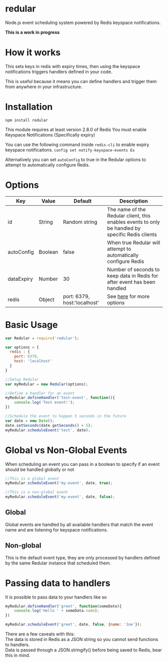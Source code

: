 # redular
Node.js event scheduling system powered by Redis keyspace notifications.

**This is a work in progress**

# How it works
This sets keys in redis with expiry times, then using the keyspace notifications triggers handlers defined in your code.

This is useful because it means you can define handlers and trigger them from anywhere in your infrastructure.

# Installation
`npm install redular`

This module requires at least version 2.8.0 of Redis
You must enable Keyspace Notifications (Specifically expiry)

You can use the following command inside `redis-cli` to enable expiry keyspace notificaitons.
`config set notify-keyspace-events Ex`

Alternatively you can set `autoConfig` to true in the Redular options to attempt to automatically
configure Redis.

# Options
| Key        | Value   | Default                                              | Description                                                                                      |
|------------|---------|------------------------------------------------------|--------------------------------------------------------------------------------------------------|
| id         | String  | Random string                                        | The name of the Redular client, this enables events to only be handled by specific Redis clients |
| autoConfig | Boolean | false                                                | When true Redular will attempt to automatically configure Redis                                  |
| dataExpiry | Number  | 30                                                   | Number of seconds to keep data in Redis for after event has been handled                         |
| redis      | Object  | port: 6379, host:'localhost'                         | See [here](https://github.com/mranney/node_redis#rediscreateclient) for more options             |

# Basic Usage
```javascript
var Redular = require('redular');

var options = {
  redis : {
    port: 6379,
    host: 'localhost'
  }
}

//Setup Redular
var myRedular = new Redular(options);

//Define a handler for an event
myRedular.defineHandler('test-event', function(){
    console.log('Test event!');
})

//Schedule the event to happen 5 seconds in the future
var date = new Date();
date.setSeconds(date.getSeconds() + 5);
myRedular.scheduleEvent('test', date);
```
# Global vs Non-Global Events
When scheduling an event you can pass in a boolean to specify if an event should be handled globally or not

```javascript
//This is a global event
myRedular.scheduleEvent('my-event', date, true);

//This is a non-global event
myRedular.scheduleEvent('my-event', date, false);
```
## Global
Global events are handled by all available handlers that match the event name and are listening for keyspace notifications.

## Non-global
This is the default event type, they are only processed by handlers defined by the same Redular instance that scheduled them.

# Passing data to handlers
It is possible to pass data to your handlers like so
```javascript
myRedular.defineHandler('greet', function(someDate){
    console.log('Hello ' + someData.name);
})

myRedular.scheduleEvent('greet', date, false, {name: 'Joe'});
```

There are a few caveats with this:  
The data is stored in Redis as a JSON string so you cannot send functions to handlers.  
Data is passed through a JSON.stringify() before being saved to Redis, bear this in mind.
